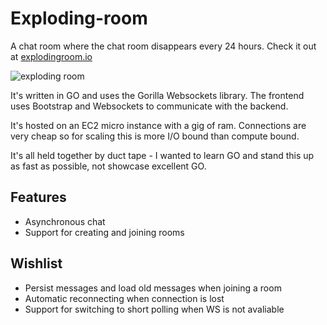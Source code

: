 # Exploding-room

A chat room where the chat room disappears every 24 hours.  Check it out at [explodingroom.io](http://explodingroom.io)

![exploding room](https://i.imgur.com/zjYRrFY.png)

It's written in GO and uses the Gorilla Websockets library.  The frontend uses Bootstrap and Websockets to communicate with the backend.  


It's hosted on an EC2 micro instance with a gig of ram.  Connections are very cheap so for scaling this is more I/O bound than compute bound.


It's all held together by duct tape - I wanted to learn GO and stand this up as fast as possible, not showcase excellent GO.


## Features
* Asynchronous chat
* Support for creating and joining rooms

## Wishlist
* Persist messages and load old messages when joining a room
* Automatic reconnecting when connection is lost
* Support for switching to short polling when WS is not avaliable
